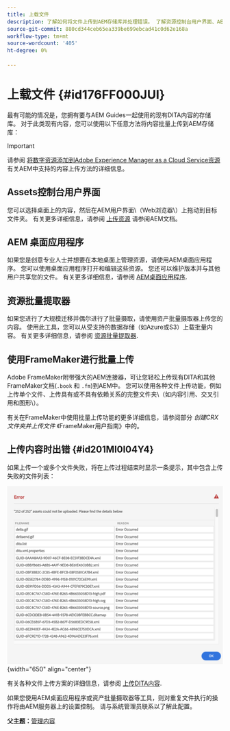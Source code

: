 ```yaml
---
title: 上载文件
description: 了解如何将文件上传到AEM存储库并处理错误。 了解资源控制台用户界面、AEM桌面应用程序、资源批量提取器，并使用FrameMaker进行批量上传。
source-git-commit: 880cd344ceb65ea339be699ebcad41c0d62e168a
workflow-type: tm+mt
source-wordcount: '405'
ht-degree: 0%

---
```


# 上载文件 {#id176FF000JUI}

最有可能的情况是，您拥有要与AEM Guides一起使用的现有DITA内容的存储库。 对于此类现有内容，您可以使用以下任意方法将内容批量上传到AEM存储库：

>[!IMPORTANT]
>
> 请参阅 [将数字资源添加到Adobe Experience Manager as a Cloud Service资源](https://experienceleague.adobe.com/docs/experience-manager-cloud-service/assets/manage/add-assets.html) 有关AEM中支持的内容上传方法的详细信息。

## Assets控制台用户界面

您可以选择桌面上的内容，然后在AEM用户界面\（Web浏览器\）上拖动到目标文件夹。 有关更多详细信息，请参阅 [上传资源](https://experienceleague.adobe.com/docs/experience-manager-cloud-service/assets/manage/add-assets.html#upload-assets) 请参阅AEM文档。

## AEM 桌面应用程序

如果您是创意专业人士并想要在本地桌面上管理资源，请使用AEM桌面应用程序。 您可以使用桌面应用程序打开和编辑这些资源。 您还可以维护版本并与其他用户共享您的文件。 有关更多详细信息，请参阅 [AEM桌面应用程序](https://experienceleague.adobe.com/docs/experience-manager-desktop-app/using/using.html).

## 资源批量提取器

如果您进行了大规模迁移并偶尔进行了批量摄取，请使用资产批量摄取器上传您的内容。 使用此工具，您可以从受支持的数据存储（如Azure或S3）上载批量内容。 有关更多详细信息，请参阅 [资源批量提取器](https://experienceleague.adobe.com/docs/experience-manager-cloud-service/assets/manage/add-assets.html?lang=en#asset-bulk-ingestor).

## 使用FrameMaker进行批量上传

Adobe FrameMaker附带强大的AEM连接器，可让您轻松上传现有DITA和其他FrameMaker文档\(`.book` 和 `.fm`\)到AEM中。 您可以使用各种文件上传功能，例如上传单个文件、上传具有或不具有依赖关系的完整文件夹\（如内容引用、交叉引用和图形\）。

有关在FrameMaker中使用批量上传功能的更多详细信息，请参阅部分 *创建CRX文件夹并上传文件* 《FrameMaker用户指南》中的。

## 上传内容时出错 {#id201MI0I04Y4}

如果上传一个或多个文件失败，将在上传过程结束时显示一条提示，其中包含上传失败的文件列表：

![](images/uuid-files-failed-to-upload_cs.png){width="650" align="center"}

有关各种文件上传方案的详细信息，请参阅 [上传DITA内容](authoring-file-management.md#).

如果您使用AEM桌面应用程序或资产批量摄取器等工具，则对重复文件执行的操作将由AEM服务器上的设置控制。 请与系统管理员联系以了解此配置。

**父主题：**[&#x200B;管理内容](authoring.md)
